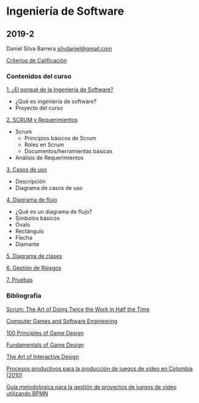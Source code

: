 # Ingeniería de Software
## 2019-2

Daniel Silva Barrera
silvdaniel@gmail.com

[Criterios de Calificación](https://github.com/daniels13ca/Ing_Software/blob/master/Calificaciones.md)

### Contenidos del curso

[1. ¿El porqué de la Ingeniería de Software?](https://github.com/daniels13ca/Ing_Software/blob/master/Presentaciones/%5BIngSoft%5D%20Clase%201.pdf)
* ¿Qué es ingeniería de software?
* Proyecto del curso  

[2. SCRUM y Requerimientos](https://github.com/daniels13ca/Ing_Software/blob/master/SCRUMyRequerimientos.md)
* Scrum
  * Principios básicos de Scrum
  * Roles en Scrum
  * Documentos/herramientas básicas
* Análisis de Requerimientos

[3. Casos de uso](https://github.com/daniels13ca/Ing_Software/blob/master/CasosdeUso.md)
* Descripción
* Diagrama de casos de uso

[4. Diagrama de flujo](https://github.com/daniels13ca/Ing_Software/blob/master/DiagramasFlujo.md)

* ¿Qué es un diagrama de flujo?
* Símbolos básicos
 * Óvalo
 * Rectángulo
 * Flecha
 * Diamante

[5. Diagrama de clases](https://github.com/daniels13ca/Ing_Software)

[6. Gestión de Riesgos](https://github.com/daniels13ca/Ing_Software)

[7. Pruebas](https://github.com/daniels13ca/Ing_Software)

### Bibliografía

[Scrum: The Art of Doing Twice the Work in Half the Time](https://www.amazon.com/Scrum-Doing-Twice-Work-Half/dp/038534645X/ref=sr_1_1?keywords=scrum&qid=1565702428&s=gateway&sr=8-1)

[Computer Games and Software Engineering](https://www.amazon.com/Computer-Software-Engineering-Innovations-Development/dp/1482226685)

[100 Principles of Game Design](https://www.amazon.com/100-Principles-Game-Design-DESPAIN-ebook/dp/B00AU3JUFI/ref=sr_1_1?crid=2A82TH21SO40J&keywords=100+principles+of+game+design&qid=1565702230&s=gateway&sprefix=100+princi%2Caps%2C215&sr=8-1)

[Fundamentals of Game Design](https://www.amazon.com/Fundamentals-Game-Design-Ernest-Adams/dp/0321929675/ref=sr_1_1?crid=1XW40DMOR9Q54&keywords=fundamentals+of+game+design+3rd+edition&qid=1565702321&s=gateway&sprefix=fundaments+of+game+des%2Caps%2C211&sr=8-1)

[The Art of Interactive Design](https://www.amazon.com/Art-Interactive-Design-Euphonious-Illuminating/dp/1886411840/ref=sr_1_1?crid=12YOO9484H4VO&keywords=the+art+of+interactive+design&qid=1565702361&s=gateway&sprefix=the+art+of+interactive+%2Caps%2C200&sr=8-1)

[Procesos productivos para la producción de juegos de video en Colombia (2010)](https://github.com/daniels13ca/Ing_Software/blob/master/Bibliograf%C3%ADa/ArticuloCCC.pdf)

[Guía metodologica para la gestión de proyectos de juegos de video utilizando BPMN](https://github.com/daniels13ca/Ing_Software/blob/master/Bibliograf%C3%ADa/GuiaMetodologica.pdf)

